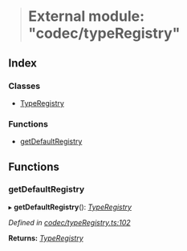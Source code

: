 > # External module: "codec/typeRegistry"

## Index

### Classes

* [TypeRegistry](../classes/_codec_typeregistry_.typeregistry.md)

### Functions

* [getDefaultRegistry](_codec_typeregistry_.md#getdefaultregistry)

## Functions

###  getDefaultRegistry

▸ **getDefaultRegistry**(): *[TypeRegistry](../classes/_codec_typeregistry_.typeregistry.md)*

*Defined in [codec/typeRegistry.ts:102](https://github.com/polkadot-js/api/blob/53256fe/packages/types/src/codec/typeRegistry.ts#L102)*

**Returns:** *[TypeRegistry](../classes/_codec_typeregistry_.typeregistry.md)*